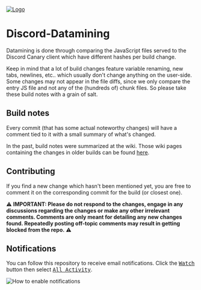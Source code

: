 <a href="https://www.youtube.com/watch?v=7eKv4BEujFU" target="_blank">![Logo](https://user-images.githubusercontent.com/18150845/114615827-6fda1700-9ca6-11eb-8cdd-cd70c5ce90c4.png "Logo")</a>

# Discord-Datamining
Datamining is done through comparing the JavaScript files served to the Discord Canary client which have different hashes per build change.

Keep in mind that a lot of build changes feature variable renaming, new tabs, newlines, etc.. which usually don't change anything on the user-side. Some changes may not appear in the file diffs, since we only compare the entry JS file and not any of the (hundreds of) chunk files. So please take these build notes with a grain of salt.

## Build notes
Every commit (that has some actual noteworthy changes) will have a comment tied to it with a small summary of what's changed.

In the past, build notes were summarized at the wiki. Those wiki pages containing the changes in older builds can be found [here](https://github.com/Discord-Datamining/Discord-Datamining/wiki).

## Contributing

If you find a new change which hasn't been mentioned yet, you are free to comment it on the corresponding commit for the build (or closest one).

:warning: **IMPORTANT: Please do not respond to the changes, engage in any discussions regarding the changes or make any other irrelevant comments. Comments are only meant for detailing any new changes found. Repeatedly posting off-topic comments may result in getting blocked from the repo.** :warning:

## Notifications
You can follow this repository to receive email notifications. Click the <kbd>[Watch](https://www.youtube.com/watch?v=dQw4w9WgXcQ)</kbd> button then select <kbd>[All Activity](https://www.youtube.com/watch?v=6n3pFFPSlW4)</kbd>.

![How to enable notifications](https://user-images.githubusercontent.com/18150845/114609160-c6dbee00-9c9e-11eb-8750-3ae18e041668.png "How to enable notifications")
